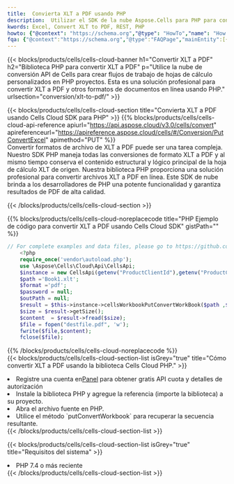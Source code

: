 ```yaml
---
title:  Convierta XLT a PDF usando PHP
description:  Utilizar el SDK de la nube Aspose.Cells para PHP para convertir un archivo de formato XLT a un archivo de formato PDF.
kwords: Excel, Convert XLT to PDF, REST, PHP
howto: {"@context": "https://schema.org","@type": "HowTo","name": "How to convert XLT to PDF using the Cells Cloud PHP library.","description": "How to convert XLT to PDF using the Cells Cloud PHP library.","image": {"@type": "ImageObject"},"url": "/php/conversion/xlt-to-pdf/","step": [{ "@type": "HowToStep","name": "How to convert XLT to PDF using the Cells Cloud PHP library. step 1", "image": {"@type": "ImageObject",},"url": "/php/conversion/xlt-to-pdf/","text": "Register an account at <a href='https://dashboard.aspose.cloud/'>Dashboard</a> to get free API quota & authorization details",},{ "@type": "HowToStep","name": "How to convert XLT to PDF using the Cells Cloud PHP library. step 1", "image": {"@type": "ImageObject",},"url": "/php/conversion/xlt-to-pdf/","text": "Install PHP library and add the reference (import the library) to your project.",},{ "@type": "HowToStep","name": "How to convert XLT to PDF using the Cells Cloud PHP library. step 1", "image": {"@type": "ImageObject",},"url": "/php/conversion/xlt-to-pdf/","text": "Open the source file in PHP.",},{ "@type": "HowToStep","name": "How to convert XLT to PDF using the Cells Cloud PHP library. step 1", "image": {"@type": "ImageObject",},"url": "/php/conversion/xlt-to-pdf/","text": "Use the `putConvertWorkbook` method to retrieve the resulting stream.",}, ],"supply": {"@type": "HowToSupply","name": "document"},"tool": [{"@type": "HowToTool","name": "phpstorm, Visual Studio Code, Eclipse"},{"@type": "HowToTool","name": "Aspose Cells"}],"totalTime": "PT6M"}
fqa: {"@context":"https://schema.org","@type":"FAQPage","mainEntity":[{"@type":"Question","name":"Why convert file formats in C# using REST API?","acceptedAnswer":{"@type":"Answer","text":"Documents are encoded in many ways, and some files may be incompatible with the software you use. To open and read such files, just convert them to appropriate file formats.<br/><ol><li>Install .NET SDK and add the reference (import the library) to your project.</li><li>Open the source file in C# using REST API.</li><li>Call the PutConvertWorkbookRequest() method, passing an output filename with required extension.</li><li>Get the result of conversion as a separate file.</li></ol>"}},{"@type":"Question","name":"What file formats can I convert with your C# library?","acceptedAnswer":{"@type":"Answer","text":"We support a variety of file formats for conversion using .NET library, including XLSX, Excel, xls , PDF, CSV, HTML, Markdown, XML, PNG, JPG, TIFF, Json, TXT and many more."}},{"@type":"Question","name":"What is the maximum allowed file size for conversion using this .NET library?","acceptedAnswer":{"@type":"Answer","text":"There are no file size limits for format conversions using .NET library."}}]}
---
```

{{< blocks/products/cells/cells-cloud-banner h1="Convertir XLT a PDF" h2="Biblioteca PHP para convertir XLT a PDF" p="Utilice la nube de conversión API de Cells para crear flujos de trabajo de hojas de cálculo personalizados en PHP proyectos. Esta es una solución profesional para convertir XLT a PDF y otros formatos de documentos en línea usando PHP." urlsection="conversion/xlt-to-pdf/" >}}

{{< blocks/products/cells/cells-cloud-section title="Convierta XLT a PDF usando Cells Cloud SDK para PHP" >}}
{{% blocks/products/cells/cells-cloud-api-reference apiurl="https://api.aspose.cloud/v3.0/cells/convert" apireferenceurl="https://apireference.aspose.cloud/cells/#/Conversion/PutConvertExcel" apimethod="PUT" %}}
<br/>
Convertir formatos de archivo de XLT a PDF puede ser una tarea compleja. Nuestro SDK PHP maneja todas las conversiones de formato XLT a PDF y al mismo tiempo conserva el contenido estructural y lógico principal de la hoja de cálculo XLT de origen. Nuestra biblioteca PHP proporciona una solución profesional para convertir archivos XLT a PDF en línea. Este SDK de nube brinda a los desarrolladores de PHP una potente funcionalidad y garantiza resultados de PDF de alta calidad.

{{< /blocks/products/cells/cells-cloud-section >}}

{{% blocks/products/cells/cells-cloud-noreplacecode title="PHP Ejemplo de código para convertir XLT a PDF usando Cells Cloud SDK" gistPath="" %}}
 
```php
// For complete examples and data files, please go to https://github.com/aspose-cells-cloud/aspose-cells-cloud-php/
    <?php
    require_once('vendor\autoload.php');
    use \Aspose\Cells\Cloud\Api\CellsApi;
    $instance = new CellsApi(getenv("ProductClientId"),getenv("ProductClientSecret"));
    $path ='Book1.xlt';    
    $format ='pdf';
    $password = null;
    $outPath = null;      
    $result = $this->instance->cellsWorkbookPutConvertWorkBook($path ,$format, $password,  $outPath);
    $size = $result->getSize();
    $content  = $result->fread($size);
    $file = fopen("destfile.pdf", 'w');
    fwrite($file,$content);
    fclose($file);
```
 
{{% /blocks/products/cells/cells-cloud-noreplacecode %}}
<br/>
{{< blocks/products/cells/cells-cloud-section-list isGrey="true" title="Cómo convertir XLT a PDF usando la biblioteca Cells Cloud PHP." >}}
<li> Registre una cuenta en<a href="https://dashboard.aspose.cloud/">Panel</a> para obtener gratis API cuota y detalles de autorización</li>
<li>Instale la biblioteca PHP y agregue la referencia (importe la biblioteca) a su proyecto.</li>
<li>Abra el archivo fuente en PHP.</li>
<li>Utilice el método `putConvertWorkbook` para recuperar la secuencia resultante.</li>
{{< /blocks/products/cells/cells-cloud-section-list >}}

{{< blocks/products/cells/cells-cloud-section-list isGrey="true" title="Requisitos del sistema" >}}
<li>PHP 7.4 o más reciente</li>
{{< /blocks/products/cells/cells-cloud-section-list >}}
